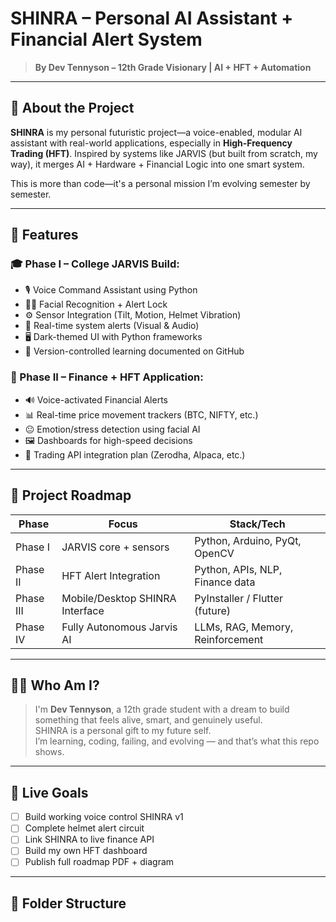 # SHINRA – Personal AI Assistant + Financial Alert System

> **By Dev Tennyson – 12th Grade Visionary | AI + HFT + Automation**

---

## 🧠 About the Project

**SHINRA** is my personal futuristic project—a voice-enabled, modular AI assistant with real-world applications, especially in **High-Frequency Trading (HFT)**. Inspired by systems like JARVIS (but built from scratch, my way), it merges AI + Hardware + Financial Logic into one smart system.

This is more than code—it's a personal mission I’m evolving semester by semester.

---

## 🧩 Features

### 🎓 Phase I – College JARVIS Build:
- 🎙 Voice Command Assistant using Python
- 🧑‍💻 Facial Recognition + Alert Lock
- ⚙️ Sensor Integration (Tilt, Motion, Helmet Vibration)
- 📢 Real-time system alerts (Visual & Audio)
- 🖥 Dark-themed UI with Python frameworks
- 🧾 Version-controlled learning documented on GitHub

### 💼 Phase II – Finance + HFT Application:
- 🔊 Voice-activated Financial Alerts
- 📊 Real-time price movement trackers (BTC, NIFTY, etc.)
- 😐 Emotion/stress detection using facial AI
- 🖼 Dashboards for high-speed decisions
- 🔌 Trading API integration plan (Zerodha, Alpaca, etc.)

---

## 🧭 Project Roadmap

| Phase      | Focus                           | Stack/Tech                        |
|------------|----------------------------------|------------------------------------|
| Phase I    | JARVIS core + sensors            | Python, Arduino, PyQt, OpenCV     |
| Phase II   | HFT Alert Integration            | Python, APIs, NLP, Finance data   |
| Phase III  | Mobile/Desktop SHINRA Interface  | PyInstaller / Flutter (future)    |
| Phase IV   | Fully Autonomous Jarvis AI       | LLMs, RAG, Memory, Reinforcement  |

---

## 🧑‍💻 Who Am I?

> I'm **Dev Tennyson**, a 12th grade student with a dream to build something that feels alive, smart, and genuinely useful.  
> SHINRA is a personal gift to my future self.  
> I’m learning, coding, failing, and evolving — and that’s what this repo shows.

---

## 🚀 Live Goals
- [ ] Build working voice control SHINRA v1
- [ ] Complete helmet alert circuit
- [ ] Link SHINRA to live finance API
- [ ] Build my own HFT dashboard
- [ ] Publish full roadmap PDF + diagram

---

## 📂 Folder Structure
